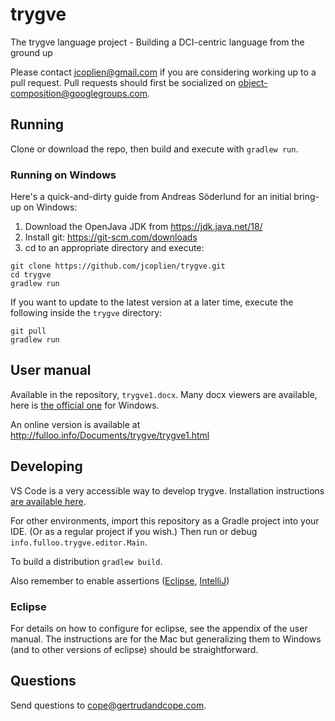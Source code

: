 # trygve
The trygve language project - Building a DCI-centric language from the ground up

Please contact jcoplien@gmail.com if you are considering working up to a pull request. Pull requests should first be socialized on object-composition@googlegroups.com.

## Running

Clone or download the repo, then build and execute with `gradlew run`.

### Running on Windows

Here's a quick-and-dirty guide from Andreas Söderlund for an initial bring-up on Windows:

1. Download the OpenJava JDK from https://jdk.java.net/18/
2. Install git: https://git-scm.com/downloads
3. cd to an appropriate directory and execute:

```
git clone https://github.com/jcoplien/trygve.git
cd trygve
gradlew run
```

If you want to update to the latest version at a later time, execute the following inside the `trygve` directory:

```
git pull
gradlew run
```

## User manual

Available in the repository, `trygve1.docx`. Many docx viewers are available, here is [the official one](https://apps.microsoft.com/store/detail/doc-viewer/9N69KFJDS28Z) for Windows.

An online version is available at http://fulloo.info/Documents/trygve/trygve1.html

## Developing

VS Code is a very accessible way to develop trygve. Installation instructions [are available here](https://code.visualstudio.com/docs/languages/java).

For other environments, import this repository as a Gradle project into your IDE. (Or as a regular project if you wish.) Then run or debug `info.fulloo.trygve.editor.Main`.

To build a distribution `gradlew build`.

Also remember to enable assertions ([Eclipse](http://stackoverflow.com/questions/5509082/eclipse-enable-assertions), [IntelliJ](http://stackoverflow.com/questions/18168257/where-to-add-compiler-options-like-ea-in-intellij-idea))

### Eclipse

For details on how to configure for eclipse, see the appendix of the user manual. The instructions are for the Mac but generalizing them to Windows (and to other versions of eclipse) should be straightforward.

## Questions

Send questions to cope@gertrudandcope.com.
